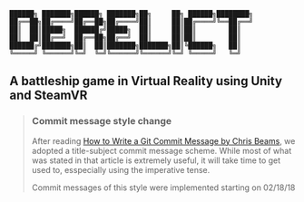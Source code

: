 ```
██████╗ ███████╗██████╗ ███████╗██╗     ██╗ ██████╗████████╗
██╔══██╗██╔════╝██╔══██╗██╔════╝██║     ██║██╔════╝╚══██╔══╝
██║  ██║█████╗  ██████╔╝█████╗  ██║     ██║██║        ██║   
██║  ██║██╔══╝  ██╔══██╗██╔══╝  ██║     ██║██║        ██║   
██████╔╝███████╗██║  ██║███████╗███████╗██║╚██████╗   ██║   
╚═════╝ ╚══════╝╚═╝  ╚═╝╚══════╝╚══════╝╚═╝ ╚═════╝   ╚═╝   
```                                                            

## A battleship game in Virtual Reality using Unity and SteamVR


> ### Commit message style change
> After reading [How to Write a Git Commit Message by Chris Beams](https://chris.beams.io/posts/git-commit/),
> we adopted a title-subject commit message scheme. While most of
> what was stated in that article is extremely useful, it will take
> time to get used to, esspecially using the imperative tense.
>
> Commit messages of this style were implemented starting on 02/18/18
>
